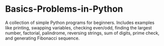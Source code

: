 # Basics-Problems-in-Python
 A collection of simple Python programs for beginners. Includes examples like printing, swapping variables, checking even/odd, finding the largest number, factorial, palindrome, reversing strings, sum of digits, prime check, and generating Fibonacci sequence.
